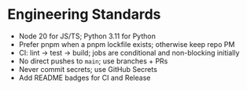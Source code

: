 # Engineering Standards

- Node 20 for JS/TS; Python 3.11 for Python
- Prefer pnpm when a pnpm lockfile exists; otherwise keep repo PM
- CI: lint → test → build; jobs are conditional and non-blocking initially
- No direct pushes to `main`; use branches + PRs
- Never commit secrets; use GitHub Secrets
- Add README badges for CI and Release
